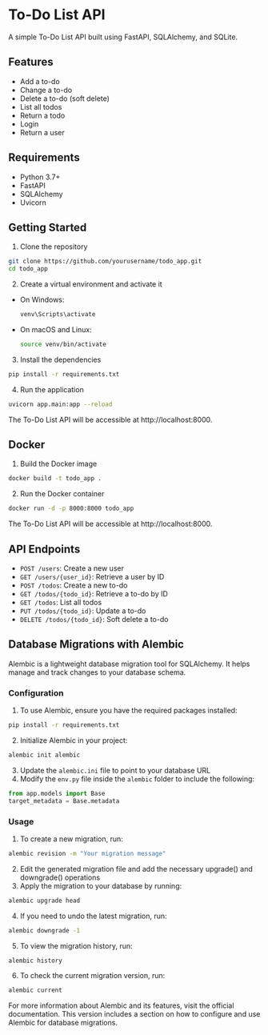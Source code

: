 # To-Do List API

A simple To-Do List API built using FastAPI, SQLAlchemy, and SQLite.

## Features

- Add a to-do
- Change a to-do
- Delete a to-do (soft delete)
- List all todos
- Return a todo
- Login
- Return a user

## Requirements

- Python 3.7+
- FastAPI
- SQLAlchemy
- Uvicorn

## Getting Started

1. Clone the repository

```bash
git clone https://github.com/yourusername/todo_app.git
cd todo_app
```

2. Create a virtual environment and activate it
- On Windows:
  ```bash
  venv\Scripts\activate
  ```
- On macOS and Linux:
  ```bash
  source venv/bin/activate
  ```

3. Install the dependencies

```bash
pip install -r requirements.txt
```

4. Run the application

```bash
uvicorn app.main:app --reload
```

The To-Do List API will be accessible at http://localhost:8000.

## Docker

1. Build the Docker image

```bash
docker build -t todo_app .
```

2. Run the Docker container

```bash
docker run -d -p 8000:8000 todo_app
```

The To-Do List API will be accessible at http://localhost:8000.

## API Endpoints

- `POST /users`: Create a new user
- `GET /users/{user_id}`: Retrieve a user by ID
- `POST /todos`: Create a new to-do
- `GET /todos/{todo_id}`: Retrieve a to-do by ID
- `GET /todos`: List all todos
- `PUT /todos/{todo_id}`: Update a to-do
- `DELETE /todos/{todo_id}`: Soft delete a to-do

## Database Migrations with Alembic

Alembic is a lightweight database migration tool for SQLAlchemy. It helps manage and track changes to your database schema.

### Configuration
1. To use Alembic, ensure you have the required packages installed:

```bash
pip install -r requirements.txt
```
2. Initialize Alembic in your project:

```bash
alembic init alembic
```

3. Update the `alembic.ini` file to point to your database URL
4. Modify the `env.py` file inside the `alembic` folder to include the following:
```python
from app.models import Base
target_metadata = Base.metadata
```
### Usage
1. To create a new migration, run:

```bash
alembic revision -m "Your migration message"
```
2. Edit the generated migration file and add the necessary upgrade() and downgrade() operations
3. Apply the migration to your database by running:

```bash
alembic upgrade head
```
4. If you need to undo the latest migration, run:

```bash
alembic downgrade -1
```
5. To view the migration history, run:

```bash
alembic history
```
6. To check the current migration version, run:

```bash
alembic current
```

For more information about Alembic and its features, visit the official documentation.
This version includes a section on how to configure and use Alembic for database migrations.


